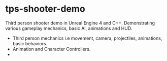 # tps-shooter-demo
Third person shooter demo in Unreal Engine 4 and C++. Demonstrating various gameplay mechanics, basic AI, animations and HUD.

- Third person mechanics i.e movement, camera, projectiles, animations, basic behaviors.
- Animation and Character Controllers.
- 
